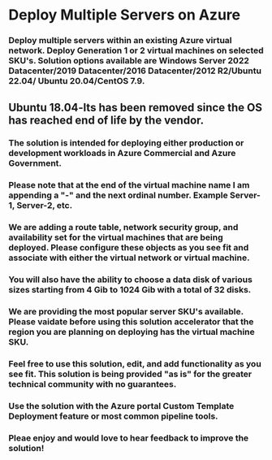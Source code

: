 # Deploy Multiple Servers on Azure
### Deploy multiple servers within an existing Azure virtual network. Deploy Generation 1 or 2 virtual machines on selected SKU's. Solution options available are Windows Server 2022 Datacenter/2019 Datacenter/2016 Datacenter/2012 R2/Ubuntu 22.04/ Ubuntu 20.04/CentOS 7.9.
## Ubuntu 18.04-lts has been removed since the OS has reached end of life by the vendor.
### The solution is intended for deploying either production or development workloads in Azure Commercial and Azure Government.
### Please note that at the end of the virtual machine name I am appending a "-" and the next ordinal number. Example Server-1, Server-2, etc.
### We are adding a route table, network security group, and availability set for the virtual machines that are being deployed. Please configure these objects as you see fit and associate with either the virtual network or virtual machine. 
### You will also have the ability to choose a data disk of various sizes starting from 4 Gib to 1024 Gib with a total of 32 disks.
### We are providing the most popular server SKU's available. Please vaidate before using this solution accelerator that the region you are planning on deploying has the virtual machine SKU. 
### Feel free to use this solution, edit, and add functionality as you see fit. This solution is being provided "as is" for the greater technical community with no guarantees. 
### Use the solution with the Azure portal Custom Template Deployment feature or most common pipeline tools.
### Pleae enjoy and would love to hear feedback to improve the solution! 
